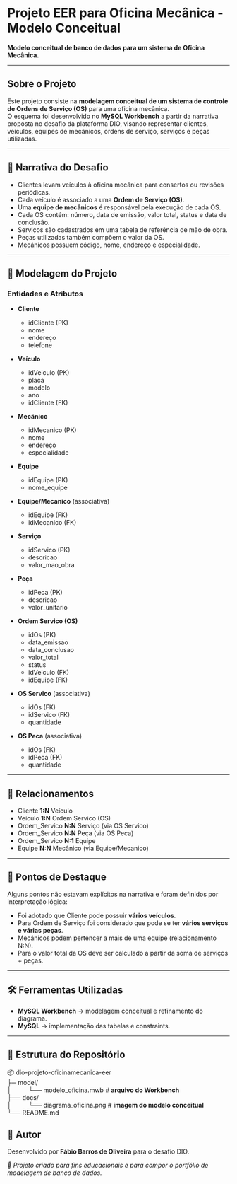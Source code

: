 #  Projeto EER para Oficina Mecânica - Modelo Conceitual
**Modelo conceitual de banco de dados para um sistema de Oficina Mecânica.**

---

##  Sobre o Projeto
Este projeto consiste na **modelagem conceitual de um sistema de controle de Ordens de Serviço (OS)** para uma oficina mecânica.  
O esquema foi desenvolvido no **MySQL Workbench** a partir da narrativa proposta no desafio da plataforma DIO, visando representar clientes, veículos, equipes de mecânicos, ordens de serviço, serviços e peças utilizadas.

---

## 📌 Narrativa do Desafio
- Clientes levam veículos à oficina mecânica para consertos ou revisões periódicas.  
- Cada veículo é associado a uma **Ordem de Serviço (OS)**.  
- Uma **equipe de mecânicos** é responsável pela execução de cada OS.  
- Cada OS contém: número, data de emissão, valor total, status e data de conclusão.  
- Serviços são cadastrados em uma tabela de referência de mão de obra.  
- Peças utilizadas também compõem o valor da OS.  
- Mecânicos possuem código, nome, endereço e especialidade.  

---

## 🎯 Modelagem do Projeto

### Entidades e Atributos

- **Cliente**
  - idCliente (PK)  
  - nome  
  - endereço  
  - telefone  

- **Veículo**
  - idVeiculo (PK)  
  - placa  
  - modelo  
  - ano  
  - idCliente (FK)  

- **Mecânico**
  - idMecanico (PK)  
  - nome  
  - endereço  
  - especialidade  

- **Equipe**
  - idEquipe (PK)  
  - nome_equipe  

- **Equipe/Mecanico** (associativa)
  - idEquipe (FK)  
  - idMecanico (FK)  

- **Serviço**
  - idServico (PK)  
  - descricao  
  - valor_mao_obra  

- **Peça**
  - idPeca (PK)  
  - descricao  
  - valor_unitario  

- **Ordem Servico (OS)**
  - idOs (PK)  
  - data_emissao  
  - data_conclusao  
  - valor_total  
  - status  
  - idVeiculo (FK)  
  - idEquipe (FK)  

- **OS Servico** (associativa)
  - idOs (FK)  
  - idServico (FK)  
  - quantidade  

- **OS Peca** (associativa)
  - idOs (FK)  
  - idPeca (FK)  
  - quantidade  

---

## 🔗 Relacionamentos
- Cliente **1:N** Veículo  
- Veículo **1:N** Ordem Servico  (OS) 
- Ordem_Servico **N:N** Serviço (via OS Servico)  
- Ordem_Servico **N:N** Peça (via OS Peca)  
- Ordem_Servico **N:1** Equipe  
- Equipe **N:N** Mecânico (via Equipe/Mecanico)  

---

## 🔑 Pontos de Destaque
Alguns pontos não estavam explícitos na narrativa e foram definidos por interpretação lógica:  
- Foi adotado que Cliente pode possuir **vários veículos**.  
- Para Ordem de Serviço foi considerado que pode se ter **vários serviços e várias peças**.  
- Mecânicos podem pertencer a mais de uma equipe (relacionamento N:N).  
- Para o valor total da OS deve ser calculado a partir da soma de serviços + peças.  

---  

## 🛠️ Ferramentas Utilizadas
- **MySQL Workbench** → modelagem conceitual e refinamento do diagrama.  
- **MySQL** → implementação das tabelas e constraints.  

---

## 📂 Estrutura do Repositório
📦  dio-projeto-oficinamecanica-eer    
├─ model/   
│&nbsp;&nbsp;&nbsp;&nbsp;&nbsp;&nbsp;&nbsp;&nbsp;&nbsp; └── modelo_oficina.mwb # **arquivo do Workbench**   
├── docs/  
│&nbsp;&nbsp;&nbsp;&nbsp;&nbsp;&nbsp;&nbsp;&nbsp;&nbsp; └── diagrama_oficina.png # **imagem do modelo conceitual**    
└── README.md  

## 📝 Autor
Desenvolvido por **Fábio Barros de Oliveira** para o desafio DIO.


*📌 Projeto criado para fins educacionais e para compor o portfólio de modelagem de banco de dados.*
